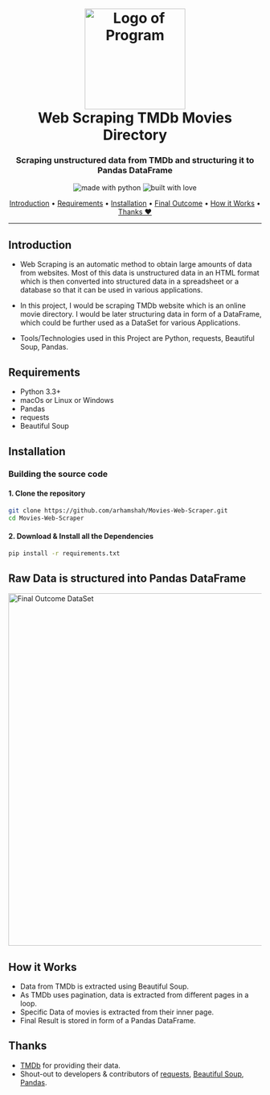 <h1 align="center">
  <a href="#"><img src="https://i.ibb.co/wCZqPkf/logo-scraper.gif" alt="Logo of Program" width="200"></a>
  <br>
    Web Scraping TMDb Movies Directory
  <br>
</h1>

<h3 align="center">Scraping unstructured data from TMDb and structuring it to Pandas DataFrame</h3>
  
<p align="center">
  <img src="https://forthebadge.com/images/badges/made-with-python.svg" alt="made with python">
  <img src="https://forthebadge.com/images/badges/built-with-love.svg" alt="built with love">
</p>

<p align="center">
  <a href="#introduction">Introduction</a> •
  <a href="#requirements">Requirements</a>  •
  <a href="#installation">Installation</a> •
  <a href="#raw-data-is-structured-into-pandas-dataFrame">Final Outcome</a>               •
  <a href="#how-it-works">How it Works</a> •
  <a href="#thanks">Thanks ❤</a>
</p>

---

## Introduction
* Web Scraping is an automatic method to obtain large amounts of data from websites. Most of this data is unstructured data in an HTML format which is then converted into structured data in a spreadsheet or a database so that it can be used in various applications.

* In this project, I would be scraping TMDb website which is an online movie directory. I would be later structuring data in form of a DataFrame, which could be further used as a DataSet for various Applications.

* Tools/Technologies used in this Project are Python, requests, Beautiful Soup, Pandas.

## Requirements

- Python 3.3+
- macOs or Linux or Windows
- Pandas
- requests
- Beautiful Soup

## Installation

### Building the source code

#### 1. Clone the repository
```sh
git clone https://github.com/arhamshah/Movies-Web-Scraper.git
cd Movies-Web-Scraper
```
#### 2. Download & Install all the Dependencies
```sh
pip install -r requirements.txt
``` 

## Raw Data is structured into Pandas DataFrame
<a href="#"><img src="https://i.ibb.co/MMHhfjv/DataSet.jpg" alt="Final Outcome DataSet" width="700"></a>

## How it Works
- Data from TMDb is extracted using Beautiful Soup.
- As TMDb uses pagination, data is extracted from different pages in a loop.
- Specific Data of movies is extracted from their inner page.
- Final Result is stored in form of a Pandas DataFrame.
 

## Thanks
- [TMDb](https://www.themoviedb.org/) for providing their data. 
- Shout-out to developers & contributors of [requests](https://docs.python-requests.org/en/master/), [Beautiful Soup](https://www.crummy.com/software/BeautifulSoup/bs4/doc/),  [Pandas](https://pandas.pydata.org/docs/).
